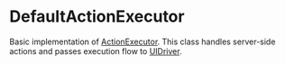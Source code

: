 # DefaultActionExecutor

Basic implementation of [ActionExecutor](api/dart_api/ActionExecutor.md). This class handles server-side actions and passes execution flow to [UIDriver](api/dart_api/UIDriver.md).

